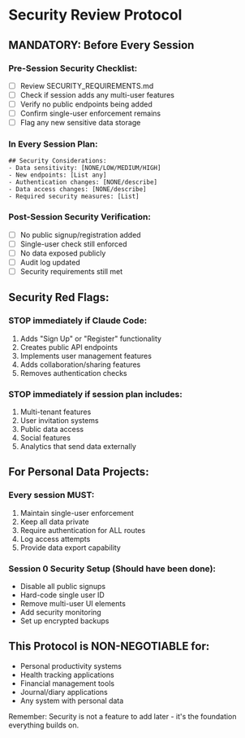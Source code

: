# Security Review Protocol

## MANDATORY: Before Every Session

### Pre-Session Security Checklist:
- [ ] Review SECURITY_REQUIREMENTS.md
- [ ] Check if session adds any multi-user features
- [ ] Verify no public endpoints being added
- [ ] Confirm single-user enforcement remains
- [ ] Flag any new sensitive data storage

### In Every Session Plan:
```
## Security Considerations:
- Data sensitivity: [NONE/LOW/MEDIUM/HIGH]
- New endpoints: [List any]
- Authentication changes: [NONE/describe]
- Data access changes: [NONE/describe]
- Required security measures: [List]
```

### Post-Session Security Verification:
- [ ] No public signup/registration added
- [ ] Single-user check still enforced
- [ ] No data exposed publicly
- [ ] Audit log updated
- [ ] Security requirements still met

## Security Red Flags:

### STOP immediately if Claude Code:
1. Adds "Sign Up" or "Register" functionality
2. Creates public API endpoints
3. Implements user management features
4. Adds collaboration/sharing features
5. Removes authentication checks

### STOP immediately if session plan includes:
1. Multi-tenant features
2. User invitation systems
3. Public data access
4. Social features
5. Analytics that send data externally

## For Personal Data Projects:

### Every session MUST:
1. Maintain single-user enforcement
2. Keep all data private
3. Require authentication for ALL routes
4. Log access attempts
5. Provide data export capability

### Session 0 Security Setup (Should have been done):
- Disable all public signups
- Hard-code single user ID
- Remove multi-user UI elements
- Add security monitoring
- Set up encrypted backups

## This Protocol is NON-NEGOTIABLE for:
- Personal productivity systems
- Health tracking applications
- Financial management tools
- Journal/diary applications
- Any system with personal data

Remember: Security is not a feature to add later - it's the foundation everything builds on.
